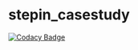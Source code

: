 # stepin_casestudy

[![Codacy Badge](https://api.codacy.com/project/badge/Grade/35451658c5034c4d883d9405062ec95c)](https://app.codacy.com/gh/RohitANaik/stepin_casestudy?utm_source=github.com&utm_medium=referral&utm_content=RohitANaik/stepin_casestudy&utm_campaign=Badge_Grade_Settings)